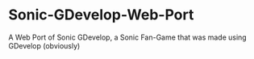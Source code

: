 # Sonic-GDevelop-Web-Port
A Web Port of Sonic GDevelop, a Sonic Fan-Game that was made using GDevelop (obviously)
